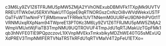 c3M6Ly9ZV1Z6TFRJMU5pMW5ZMjA2YVhONExubDBMVFk1TXpjMk9UVTVRREU1TWk0eU5ERXVNakU1TGpjeE9qRTNORGszCnNzOi8vWVdWekxUSTFOaTFuWTIwNmFYTjRMbmwwTFRRek1UVTNNemM0UURFeU9DNHhPVGt1TVRNMUxqRXpNam94TWpreE13PT0Kc3M6Ly9ZV1Z6TFRJMU5pMW5ZMjA2WmpVMUxtWjFiaTB3TmpNMU9UQTROVUF4TmpJdU1qRTJMakUzTGpFMk1qb3hNVFE0TlE9PQpzczovL1lXVnpMVEkxTmkxblkyMDZhWE40TG5sMExUQXdPREV3TmpNMlFERTVNaTR5TkRFdU1qRTVMalV4T2pFeU1ETXo=